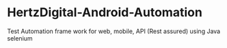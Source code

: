 # HertzDigital-Android-Automation
Test Automation frame work for web, mobile, API (Rest assured) using Java selenium
